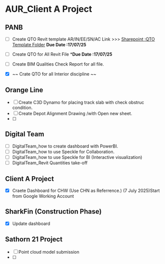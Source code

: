 # AUR_Client A Project

## PANB
- [ ] Create QTO Revit template AR/IN/EE/SN/AC Link >>> [Sharepoint :QTO Template Folder](https://aurecongroup.sharepoint.com/sites/525653/5_WorkingFiles/Forms/AllItems.aspx?id=%2Fsites%2F525653%2F5%5FWorkingFiles%2F08%5FQTO%2F06%5FSchedule%20Template&p=true&ct=1751355130116&or=Teams%2DHL&ga=1&LOF=1) **Due Date :17/07/25**
- [ ] Create QTO for All Revit File ***Due Date :17/07/25**
- [ ] Create BIM Qualities Check Report for all file.
- [X] ~~ Crate QTO for all Interior discipline ~~


## Orange Line 
- [ ] Create C3D Dynamo for placing track slab with check obstruc condition.
- [ ] Create Depot Alignment Drawing /with Open new sheet.
- [ ] 
## Digital Team
- [ ] DigitalTeam_how to create dashboard with PowerBI.
- [ ] DigitalTeam_how to use Speckle for Collaboration.
- [ ] DigitalTeam_how to use Speckle for BI (Interactive visualization)
- [ ] DigitalTeam_Revit Quantities take-off

## Client A Project
- [X] Craete Dashboard for CHW (Use CHN as Referrence.) (7 July 2025)Start from Google Working Account 
  
## SharkFin (Construction Phase)
- [x] Update dashboard
  
## Sathorn 21 Project
- [ ] Point cloud model submission
- [ ] 